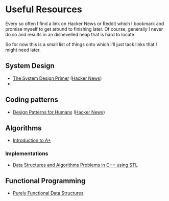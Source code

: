 # Useful Resources

Every so often I find a link on Hacker News or Reddit which I bookmark and
promise myself to get around to finishing later. Of course, generally I never
do so and results in an dishevelled heap that is hard to locate.

So for now this is a small list of things onto which I'll just tack links that
I might need later.


## System Design
 - [The System Design Primer](https://github.com/donnemartin/system-design-primer) ([Hacker News](https://news.ycombinator.com/item?id=13823979))
 -

## Coding patterns

 - [Design Patterns for Humans](https://github.com/kamranahmedse/design-patterns-for-humans) ([Hacker News](https://news.ycombinator.com/item?id=13676729))

## Algorithms

 - [Introduction to A*](http://www.redblobgames.com/pathfinding/a-star/introduction.html)

### Implementations
 - [Data Structures and Algorithms Problems in C++ using STL](http://www.techiedelight.com/data-structures-and-algorithms-interview-questions-stl/)


## Functional Programming

 - [Purely Functional Data Structures](https://www.cs.cmu.edu/~rwh/theses/okasaki.pdf)
